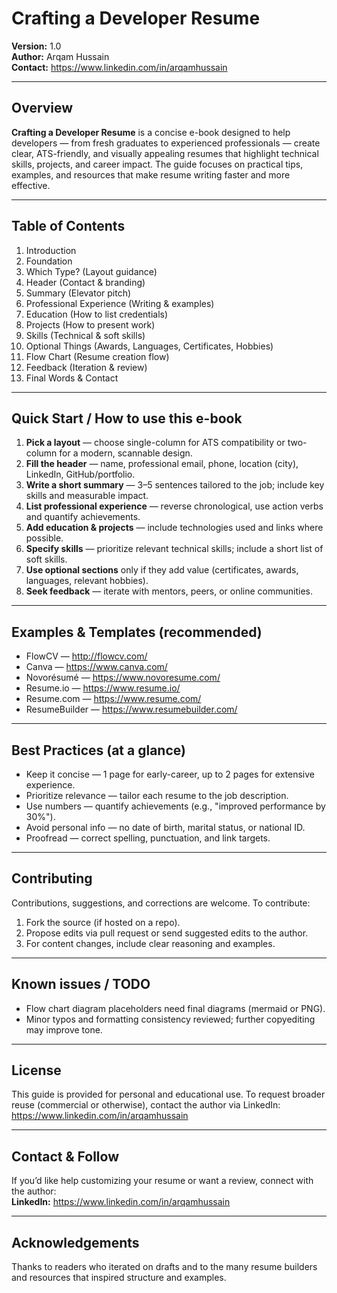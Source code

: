 # Crafting a Developer Resume

**Version:** 1.0  
**Author:** Arqam Hussain  
**Contact:** https://www.linkedin.com/in/arqamhussain

---

## Overview
**Crafting a Developer Resume** is a concise e-book designed to help developers — from fresh graduates to experienced professionals — create clear, ATS-friendly, and visually appealing resumes that highlight technical skills, projects, and career impact. The guide focuses on practical tips, examples, and resources that make resume writing faster and more effective.

---

## Table of Contents
1. Introduction  
2. Foundation  
3. Which Type? (Layout guidance)  
4. Header (Contact & branding)  
5. Summary (Elevator pitch)  
6. Professional Experience (Writing & examples)  
7. Education (How to list credentials)  
8. Projects (How to present work)  
9. Skills (Technical & soft skills)  
10. Optional Things (Awards, Languages, Certificates, Hobbies)  
11. Flow Chart (Resume creation flow)  
12. Feedback (Iteration & review)  
13. Final Words & Contact

---

## Quick Start / How to use this e-book
1. **Pick a layout** — choose single-column for ATS compatibility or two-column for a modern, scannable design.  
2. **Fill the header** — name, professional email, phone, location (city), LinkedIn, GitHub/portfolio.  
3. **Write a short summary** — 3–5 sentences tailored to the job; include key skills and measurable impact.  
4. **List professional experience** — reverse chronological, use action verbs and quantify achievements.  
5. **Add education & projects** — include technologies used and links where possible.  
6. **Specify skills** — prioritize relevant technical skills; include a short list of soft skills.  
7. **Use optional sections** only if they add value (certificates, awards, languages, relevant hobbies).  
8. **Seek feedback** — iterate with mentors, peers, or online communities.

---

## Examples & Templates (recommended)
- FlowCV — http://flowcv.com/  
- Canva — https://www.canva.com/  
- Novorésumé — https://www.novoresume.com/  
- Resume.io — https://www.resume.io/  
- Resume.com — https://www.resume.com/  
- ResumeBuilder — https://www.resumebuilder.com/

---

## Best Practices (at a glance)
- Keep it concise — 1 page for early-career, up to 2 pages for extensive experience.  
- Prioritize relevance — tailor each resume to the job description.  
- Use numbers — quantify achievements (e.g., "improved performance by 30%").  
- Avoid personal info — no date of birth, marital status, or national ID.  
- Proofread — correct spelling, punctuation, and link targets.

---

## Contributing
Contributions, suggestions, and corrections are welcome. To contribute:
1. Fork the source (if hosted on a repo).  
2. Propose edits via pull request or send suggested edits to the author.  
3. For content changes, include clear reasoning and examples.

---

## Known issues / TODO
- Flow chart diagram placeholders need final diagrams (mermaid or PNG).  
- Minor typos and formatting consistency reviewed; further copyediting may improve tone.

---

## License
This guide is provided for personal and educational use. To request broader reuse (commercial or otherwise), contact the author via LinkedIn: https://www.linkedin.com/in/arqamhussain

---

## Contact & Follow
If you’d like help customizing your resume or want a review, connect with the author:  
**LinkedIn:** https://www.linkedin.com/in/arqamhussain

---

## Acknowledgements
Thanks to readers who iterated on drafts and to the many resume builders and resources that inspired structure and examples.

